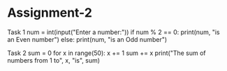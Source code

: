 # Assignment-2
Task 1
num = int(input("Enter a number:"))
if num % 2 == 0:
  print(num, "is an Even number")
else:
  print(num, "is an Odd number")

Task 2
sum = 0
for x in range(50):
  x += 1
  sum += x
print("The sum of numbers from 1 to", x, "is", sum)
